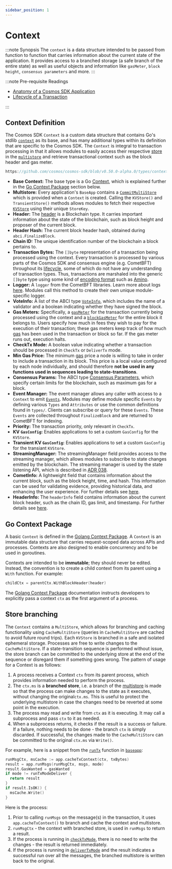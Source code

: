 ```yaml
---
sidebar_position: 1
---
```


# Context

:::note Synopsis
The `context` is a data structure intended to be passed from function to function that carries information about the current state of the application. It provides access to a branched storage (a safe branch of the entire state) as well as useful objects and information like `gasMeter`, `block height`, `consensus parameters` and more.
:::

:::note Pre-requisite Readings

* [Anatomy of a Cosmos SDK Application](../beginner/00-app-anatomy.md)
* [Lifecycle of a Transaction](../beginner/01-tx-lifecycle.md)

:::

## Context Definition

The Cosmos SDK `Context` is a custom data structure that contains Go's stdlib [`context`](https://pkg.go.dev/context) as its base, and has many additional types within its definition that are specific to the Cosmos SDK. The `Context` is integral to transaction processing in that it allows modules to easily access their respective [store](./04-store.md#base-layer-kvstores) in the [`multistore`](./04-store.md#multistore) and retrieve transactional context such as the block header and gas meter.

```go reference
https://github.com/cosmos/cosmos-sdk/blob/v0.50.0-alpha.0/types/context.go#L41-L67
```

* **Base Context:** The base type is a Go [Context](https://pkg.go.dev/context), which is explained further in the [Go Context Package](#go-context-package) section below.
* **Multistore:** Every application's `BaseApp` contains a [`CommitMultiStore`](./04-store.md#multistore) which is provided when a `Context` is created. Calling the `KVStore()` and `TransientStore()` methods allows modules to fetch their respective [`KVStore`](./04-store.md#base-layer-kvstores) using their unique `StoreKey`.
* **Header:** The [header](https://docs.cometbft.com/v0.37/spec/core/data_structures#header) is a Blockchain type. It carries important information about the state of the blockchain, such as block height and proposer of the current block.
* **Header Hash:** The current block header hash, obtained during `abci.FinalizeBlock`.
* **Chain ID:** The unique identification number of the blockchain a block pertains to.
* **Transaction Bytes:** The `[]byte` representation of a transaction being processed using the context. Every transaction is processed by various parts of the Cosmos SDK and consensus engine (e.g. CometBFT) throughout its [lifecycle](../beginner/01-tx-lifecycle.md), some of which do not have any understanding of transaction types. Thus, transactions are marshaled into the generic `[]byte` type using some kind of [encoding format](./05-encoding.md) such as [Amino](./05-encoding.md).
* **Logger:** A `logger` from the CometBFT libraries. Learn more about logs [here](https://docs.cometbft.com/v0.37/core/configuration). Modules call this method to create their own unique module-specific logger.
* **VoteInfo:** A list of the ABCI type [`VoteInfo`](https://docs.cometbft.com/master/spec/abci/abci.html#voteinfo), which includes the name of a validator and a boolean indicating whether they have signed the block.
* **Gas Meters:** Specifically, a [`gasMeter`](../beginner/04-gas-fees.md#main-gas-meter) for the transaction currently being processed using the context and a [`blockGasMeter`](../beginner/04-gas-fees.md#block-gas-meter) for the entire block it belongs to. Users specify how much in fees they wish to pay for the execution of their transaction; these gas meters keep track of how much [gas](../beginner/04-gas-fees.md) has been used in the transaction or block so far. If the gas meter runs out, execution halts.
* **CheckTx Mode:** A boolean value indicating whether a transaction should be processed in `CheckTx` or `DeliverTx` mode.
* **Min Gas Price:** The minimum [gas](../beginner/04-gas-fees.md) price a node is willing to take in order to include a transaction in its block. This price is a local value configured by each node individually, and should therefore **not be used in any functions used in sequences leading to state-transitions**.
* **Consensus Params:** The ABCI type [Consensus Parameters](https://docs.cometbft.com/master/spec/abci/apps.html#consensus-parameters), which specify certain limits for the blockchain, such as maximum gas for a block.
* **Event Manager:** The event manager allows any caller with access to a `Context` to emit [`Events`](./08-events.md). Modules may define module specific
  `Events` by defining various `Types` and `Attributes` or use the common definitions found in `types/`. Clients can subscribe or query for these `Events`. These `Events` are collected throughout `FinalizeBlock` and are returned to CometBFT for indexing.
* **Priority:** The transaction priority, only relevant in `CheckTx`.
* **KV `GasConfig`:** Enables applications to set a custom `GasConfig` for the `KVStore`.
* **Transient KV `GasConfig`:** Enables applications to set a custom `GasConfig` for the transiant `KVStore`.
* **StreamingManager:** The streamingManager field provides access to the streaming manager, which allows modules to subscribe to state changes emitted by the blockchain. The streaming manager is used by the state listening API, which is described in [ADR 038](https://docs.cosmos.network/main/architecture/adr-038-state-listening).
* **CometInfo:** A lightweight field that contains information about the current block, such as the block height, time, and hash. This information can be used for validating evidence, providing historical data, and enhancing the user experience. For further details see [here](https://github.com/cosmos/cosmos-sdk/blob/main/core/comet/service.go#L14).
* **HeaderInfo:** The `headerInfo` field contains information about the current block header, such as the chain ID, gas limit, and timestamp. For further details see [here](https://github.com/cosmos/cosmos-sdk/blob/main/core/header/service.go#L14).

## Go Context Package

A basic `Context` is defined in the [Golang Context Package](https://pkg.go.dev/context). A `Context`
is an immutable data structure that carries request-scoped data across APIs and processes. Contexts
are also designed to enable concurrency and to be used in goroutines.

Contexts are intended to be **immutable**; they should never be edited. Instead, the convention is
to create a child context from its parent using a `With` function. For example:

```go
childCtx = parentCtx.WithBlockHeader(header)
```

The [Golang Context Package](https://pkg.go.dev/context) documentation instructs developers to
explicitly pass a context `ctx` as the first argument of a process.

## Store branching

The `Context` contains a `MultiStore`, which allows for branching and caching functionality using `CacheMultiStore`
(queries in `CacheMultiStore` are cached to avoid future round trips).
Each `KVStore` is branched in a safe and isolated ephemeral storage. Processes are free to write changes to
the `CacheMultiStore`. If a state-transition sequence is performed without issue, the store branch can
be committed to the underlying store at the end of the sequence or disregard them if something
goes wrong. The pattern of usage for a Context is as follows:

1. A process receives a Context `ctx` from its parent process, which provides information needed to
   perform the process.
2. The `ctx.ms` is a **branched store**, i.e. a branch of the [multistore](./04-store.md#multistore) is made so that the process can make changes to the state as it executes, without changing the original`ctx.ms`. This is useful to protect the underlying multistore in case the changes need to be reverted at some point in the execution.
3. The process may read and write from `ctx` as it is executing. It may call a subprocess and pass
   `ctx` to it as needed.
4. When a subprocess returns, it checks if the result is a success or failure. If a failure, nothing
   needs to be done - the branch `ctx` is simply discarded. If successful, the changes made to
   the `CacheMultiStore` can be committed to the original `ctx.ms` via `Write()`.

For example, here is a snippet from the [`runTx`](./00-baseapp.md#runtx-antehandler-runmsgs-posthandler) function in [`baseapp`](./00-baseapp.md):

```go
runMsgCtx, msCache := app.cacheTxContext(ctx, txBytes)
result = app.runMsgs(runMsgCtx, msgs, mode)
result.GasWanted = gasWanted
if mode != runTxModeDeliver {
  return result
}
if result.IsOK() {
  msCache.Write()
}
```

Here is the process:

1. Prior to calling `runMsgs` on the message(s) in the transaction, it uses `app.cacheTxContext()`
   to branch and cache the context and multistore.
2. `runMsgCtx` - the context with branched store, is used in `runMsgs` to return a result.
3. If the process is running in [`checkTxMode`](./00-baseapp.md#checktx), there is no need to write the
   changes - the result is returned immediately.
4. If the process is running in [`deliverTxMode`](./00-baseapp.md#delivertx) and the result indicates
   a successful run over all the messages, the branched multistore is written back to the original.
